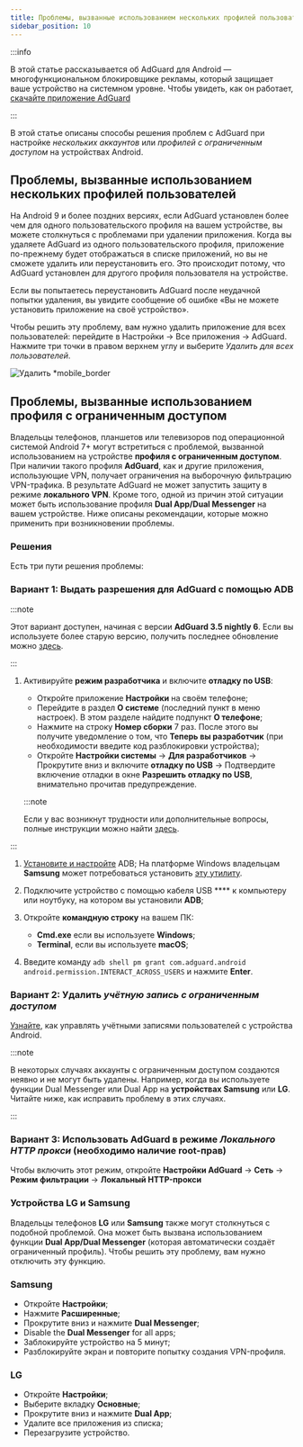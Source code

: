 ```yaml
---
title: Проблемы, вызванные использованием нескольких профилей пользователей
sidebar_position: 10
---
```


:::info

В этой статье рассказывается об AdGuard для Android — многофункциональном блокировщике рекламы, который защищает ваше устройство на системном уровне. Чтобы увидеть, как он работает, [скачайте приложение AdGuard](https://agrd.io/download-kb-adblock)

:::

В этой статье описаны способы решения проблем с AdGuard при настройке *нескольких аккаунтов* или *профилей с ограниченным доступом* на устройствах Android.

## Проблемы, вызванные использованием нескольких профилей пользователей

На Android 9 и более поздних версиях, если AdGuard установлен более чем для одного пользовательского профиля на вашем устройстве, вы можете столкнуться с проблемами при удалении приложения. Когда вы удаляете AdGuard из одного пользовательского профиля, приложение по-прежнему будет отображаться в списке приложений, но вы не сможете удалить или переустановить его. Это происходит потому, что AdGuard установлен для другого профиля пользователя на устройстве.

Если вы попытаетесь переустановить AdGuard после неудачной попытки удаления, вы увидите сообщение об ошибке «Вы не можете установить приложение на своё устройство».

Чтобы решить эту проблему, вам нужно удалить приложение для всех пользователей: перейдите в Настройки → Все приложения → AdGuard. Нажмите три точки в правом верхнем углу и выберите *Удалить для всех пользователей*.

![Удалить *mobile_border](https://cdn.adtidy.org/blog/new/tu49hmultiple_users.png)

## Проблемы, вызванные использованием профиля с ограниченным доступом

Владельцы телефонов, планшетов или телевизоров под операционной системой Android 7+ могут встретиться с проблемой, вызванной использованием на устройстве **профиля с ограниченным доступом**. При наличии такого профиля **AdGuard**, как и другие приложения, использующие VPN, получает ограничения на выборочную фильтрацию VPN-трафика. В результате AdGuard не может запустить защиту в режиме **локального VPN**. Кроме того, одной из причин этой ситуации может быть использование профиля **Dual App/Dual Messenger** на вашем устройстве. Ниже описаны рекомендации, которые можно применить при возникновении проблемы.

### Решения

Есть три пути решения проблемы:

### Вариант 1: Выдать разрешения для AdGuard с помощью ADB

:::note

Этот вариант доступен, начиная с версии **AdGuard 3.5 nightly 6**. Если вы используете более старую версию, получить последнее обновление можно [здесь](https://adguard.com/adguard-android/overview.html).

:::

1. Активируйте **режим разработчика** и включите **отладку по USB**:

    - Откройте приложение **Настройки** на своём телефоне;
    - Перейдите в раздел **О системе** (последний пункт в меню настроек). В этом разделе найдите подпункт **О телефоне**;
    - Нажмите на строку **Номер сборки** 7 раз. После этого вы получите уведомление о том, что **Теперь вы разработчик** (при необходимости введите код разблокировки устройства);
    - Откройте **Настройки системы** → **Для разработчиков** → Прокрутите вниз и включите **отладку по USB** → Подтвердите включение отладки в окне **Разрешить отладку по USB**, внимательно прочитав предупреждение.

    :::note

    Если у вас возникнут трудности или дополнительные вопросы, полные инструкции можно найти [здесь](https://developer.android.com/studio/debug/dev-options).


:::

1. [Установите и настройте](https://www.xda-developers.com/install-adb-windows-macos-linux/) ADB; На платформе Windows владельцам **Samsung** может потребоваться установить [эту утилиту](https://developer.samsung.com/mobile/android-usb-driver.html).

1. Подключите устройство с помощью кабеля USB **** к компьютеру или ноутбуку, на котором вы установили **ADB**;

1. Откройте **командную строку** на вашем ПК:

    - **Cmd.exe** если вы используете **Windows**;
    - **Terminal**, если вы используете **macOS**;

1. Введите команду `adb shell pm grant com.adguard.android android.permission.INTERACT_ACROSS_USERS` и нажмите **Enter**.

### Вариант 2: Удалить *учётную запись с ограниченным доступом*

[Узнайте](https://support.google.com/a/answer/6223444?hl=en), как управлять учётными записями пользователей с устройства Android.

:::note

В некоторых случаях аккаунты с ограниченным доступом создаются неявно и не могут быть удалены. Например, когда вы используете функции Dual Messenger или Dual App на **устройствах Samsung** или **LG**. Читайте ниже, как исправить проблему в этих случаях.

:::

### Вариант 3: Использовать AdGuard в режиме *Локального HTTP прокси* (необходимо наличие root-прав)

Чтобы включить этот режим, откройте **Настройки AdGuard** → **Сеть** → **Режим фильтрации** → **Локальный HTTP-прокси**

### Устройства LG и Samsung

Владельцы телефонов **LG** или **Samsung** также могут столкнуться с подобной проблемой. Она может быть вызвана использованием функции **Dual App/Dual Messenger** (которая автоматически создаёт ограниченный профиль). Чтобы решить эту проблему, вам нужно отключить эту функцию.

### Samsung

- Откройте **Настройки**;
- Нажмите **Расширенные**;
- Прокрутите вниз и нажмите **Dual Messenger**;
- Disable the **Dual Messenger** for all apps;
- Заблокируйте устройство на 5 минут;
- Разблокируйте экран и повторите попытку создания VPN-профиля.

### LG

- Откройте **Настройки**;
- Выберите вкладку **Основные**;
- Прокрутите вниз и нажмите **Dual App**;
- Удалите все приложения из списка;
- Перезагрузите устройство.
